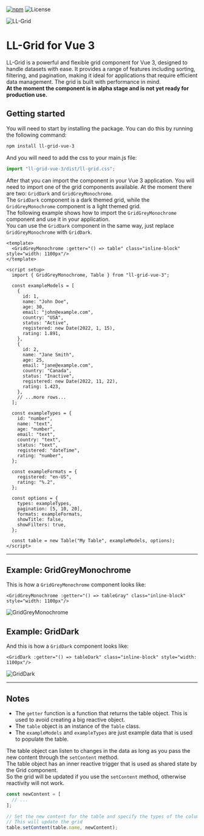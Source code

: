[![npm](https://img.shields.io/npm/v/ll-grid-vue-3?logo=npm)](https://www.npmjs.com/package/ll-grid-vue-3)
![License](https://img.shields.io/github/license/lunalobos/ll-grid-vue-3)

![LL-Grid](https://media.canva.com/v2/image-resize/format:PNG/height:577/quality:100/uri:ifs%3A%2F%2FM%2F69dad9c4-d678-4d8c-9385-283389ffb108/watermark:F/width:921?csig=AAAAAAAAAAAAAAAAAAAAAFQMqkR3ZJEelnUhgh1uIBg9Jxx6vCWZF6_tYvGSfTs6&exp=1753748750&osig=AAAAAAAAAAAAAAAAAAAAANm_zzyQL1UH9JjjtDU6dTdecJ9quDSEa8WXO6Zn8Z_2&signer=media-rpc&x-canva-quality=screen_2x)

# LL-Grid for Vue 3

LL-Grid is a powerful and flexible grid component for Vue 3, designed to handle datasets with ease. It provides a range of features including sorting, filtering, and pagination, making it ideal for applications that require efficient data management. The grid is built with performance in mind.  
**At the moment the component is in alpha stage and is not yet ready for production use.**

## Getting started

You will need to start by installing the package. You can do this by running the following command:

```sh
npm install ll-grid-vue-3
```

And you will need to add the css to your main.js file:

```js
import "ll-grid-vue-3/dist/ll-grid.css";
```

After that you can import the component in your Vue 3 application. You will need to import one of the grid components available. At the moment there are two: `GridDark` and `GridGreyMonochrome`.  
The `GridDark` component is a dark themed grid, while the `GridGreyMonochrome` component is a light themed grid.  
The following example shows how to import the `GridGreyMonochrome` component and use it in your application.  
You can use the `GridDark` component in the same way, just replace `GridGreyMonochrome` with `GridDark`.

```vue
<template>
  <GridGreyMonochrome :getter="() => table" class="inline-block" style="width: 1100px"/>
</template>

<script setup>
  import { GridGreyMonochrome, Table } from "ll-grid-vue-3";

  const exampleModels = [
    {
      id: 1,
      name: "John Doe",
      age: 30,
      email: "john@example.com",
      country: "USA",
      status: "Active",
      registered: new Date(2022, 1, 15),
      rating: 1.891,
    },
    {
      id: 2,
      name: "Jane Smith",
      age: 25,
      email: "jane@example.com",
      country: "Canada",
      status: "Inactive",
      registered: new Date(2022, 11, 22),
      rating: 1.423,
    },
    // ...more rows...
  ];

  const exampleTypes = {
    id: "number",
    name: "text",
    age: "number",
    email: "text",
    country: "text",
    status: "text",
    registered: "dateTime",
    rating: "number",
  };

  const exampleFormats = {
    registered: "en-US",
    rating: "%.2",
  };

  const options = {
    types: exampleTypes,
    pagination: [5, 10, 20],
    formats: exampleFormats,
    showTitle: false,
    showFilters: true,
  };

  const table = new Table("My Table", exampleModels, options);
</script>
```

---

## Example: GridGreyMonochrome

This is how a `GridGreyMonochrome` component looks like:

```vue
<GridGreyMonochrome :getter="() => tableGray" class="inline-block" style="width: 1100px"/>
```
![GridGreyMonochrome](https://media.canva.com/v2/image-resize/format:JPG/height:394/quality:92/uri:ifs%3A%2F%2FM%2F91d16249-1ef1-4025-a23a-09a3dcc64542/watermark:F/width:1202?csig=AAAAAAAAAAAAAAAAAAAAACDpuwuTWEyBlKynYxfr4SV3e88K9gySj28jMHLTSUuU&exp=1753746914&osig=AAAAAAAAAAAAAAAAAAAAAC5lG-ZyNu_PPZ3HOwgldZ6JQk18e6-cu7YradEF0H2Y&signer=media-rpc&x-canva-quality=screen_2x)

## Example: GridDark

And this is how a `GridDark` component looks like:

```vue
<GridDark :getter="() => tableDark" class="inline-block" style="width: 1100px"/>
```

![GridDark](https://media.canva.com/v2/image-resize/format:JPG/height:394/quality:92/uri:ifs%3A%2F%2FM%2F854323cc-cd68-4210-8375-3e12e4b78879/watermark:F/width:1202?csig=AAAAAAAAAAAAAAAAAAAAAFrhPKwat-FndXf2x-ZTQnyQ7IKporlvKc-E7oVhwSUW&exp=1753746894&osig=AAAAAAAAAAAAAAAAAAAAAA7eQ3NVnIMg-rylfrYi1hRpn0NdPPDWCC3lUx79HSgE&signer=media-rpc&x-canva-quality=screen_2x)


---

## Notes

- The `getter` function is a function that returns the table object. This is used to avoid creating a big reactive object.
- The `table` object is an instance of the `Table` class.
- The `exampleModels` and `exampleTypes` are just example data that is used to populate the table.

The table object can listen to changes in the data as long as you pass the new content through the `setContent` method.  
The table object has an inner reactive trigger that is used as shared state by the Grid component.  
So the grid will be updated if you use the `setContent` method, otherwise reactivity will not work.

```js
const newContent = [
  // ...
];

// Set the new content for the table and specify the types of the columns
// This will update the grid
table.setContent(table.name, newContent);
```

